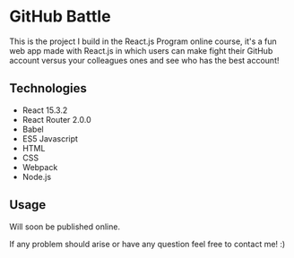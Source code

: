 # GitHub Battle

This is the project I build in the React.js Program online course, it's a fun web app made with React.js in which users can make fight their GitHub account versus your colleagues ones and see who has the best account!

## Technologies

- React 15.3.2
- React Router 2.0.0
- Babel
- ES5 Javascript
- HTML
- CSS
- Webpack
- Node.js

## Usage

Will soon be published online.

If any problem should arise or have any question feel free to contact me! :)